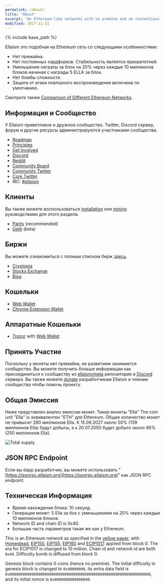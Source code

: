```yaml
---
permalink: /about/
title: "About"
excerpt: "An Ethereum-like networks with no premine and no contentious hard forks."
modified: 2017-11-21
---
```


{% include base_path %}

Ellaism это подобная на Ethereum сеть со следующими особенностями:

* Нет премайна.
* Нет постоянных хардфорков. Стабильность является приоритетной.
* Уменьшение награты за блок на 20% через каждые 10 миллионов блоков начиная с награды 5 ELLA за блок.
* Нет бомбы сложности.
* Защита от атаки повторного воспроизведения включена по умолчанию.

Смотрите также [Comparison of Different Ethereum Networks](/comparison/).

## Информация и Сообщество

У Ellaism приветливое и дружное сообщество. Twitter, Discord сервер, форум и другие ресурсы администрируются участниками сообщества.

* [Roadmap](/roadmap/)
* [Principles](/principles/)
* [Get Involved](https://github.com/ellaism/meta)
* [Discord](https://discord.gg/66Pn9jn)
* [Reddit](https://www.reddit.com/r/ellaism/)
* [Community Board](https://board.ellaism.io/)
* [Community Twitter](https://twitter.com/EllaismCoin)
* [Core Twitter](https://twitter.com/EllaismCore)
* IRC: [#ellaism](http://webchat.freenode.net/?channels=ellaism)

## Клиенты

Вы также можете воспользоваться [installation](/install/) или
[mining](/mining/) руководствами для этого раздела.

* [Parity](https://github.com/ellaism/parity-config) (recommended)
* [Geth](https://github.com/ellaism/go-ellaism) (beta)

## Биржи

Вы можете ознакомиться с полным списком бирж [здесь](/exchange/).

* [Cryptopia](https://www.cryptopia.co.nz/Exchange?market=ELLA_BTC)
* [Stocks Exchange](https://stocks.exchange/trade/ELLA/BTC)
* [Bisq](https://bisq.network/)

## Кошельки

* [Web Wallet](https://ellaism.github.io/ellawallet)
* [Chrome Extension Wallet](https://chrome.google.com/webstore/detail/myellawallet/bgfofdgebpphdhddggaggeafenegbjef)

## Аппаратные Кошельки

* [Trezor](https://shop.trezor.io/) with [Web Wallet](https://ellaism.github.io/ellawallet)

## Принять Участие

Поскольку у монеты нет премайна, ее развитием занимается сообщество. Вы можете получить больше информации как присоединиться к сообществу из [ellaism/meta](https://github.com/ellaism/meta) репозитория и [Discord](https://discord.gg/66Pn9jn) сервера. Вы также можете [donate](/donate/) разработчикам Ellaism и членам сообщества чтобы помочь проекту.

## Общая Эмиссия

Ниже представлен анализ эмиссии монет. Тикер монеты "Ella"  The coin unit "Ella" is
эквивалентен "ETH" для Ethereum. Общее количество монет не привысит 280 миллионов Ella.
К 15.09.2027 около 50% (139 миллионов Ella) будут добыты, а к
20.07.2050 будет добыто около 90% (250 миллионов Ella).

![Total supply](/images/total-supply.png)

## JSON RPC Endpoint

Если вы dapp разработчик, вы можете использовать
"[https://jsonrpc.ellaism.org](https://jsonrpc.ellaism.org)" как JSON RPC
endpoint.

## Техническая Информация

* Время нахождения блока: 10 секунд.
* Генерация монет: 5 Ella за бок с уменьшением на 20% через каждые 10 миллионов блоков.
* Network ID and chain ID is 0x40.
* Большая часть параметров такая же как у Ethereum.

This is an Ethereum network as specified in the [yellow
paper](https://ethereum.github.io/yellowpaper/paper.pdf), with
[Homestead](https://github.com/ethereum/EIPs/blob/master/EIPS/eip-2.md),
[EIP150](https://github.com/ethereum/eips/issues/150),
[EIP155](https://github.com/ethereum/eips/issues/155),
[EIP160](https://github.com/ethereum/eips/issues/160) and
[ECIP1017](https://github.com/ethereumproject/ECIPs/blob/master/ECIPs/ECIP-1017.md)
applied from block 0. The era for ECIP1017 is changed to 10 million. Chain id
and network id are both `0x40`. Difficulty bomb is diffused from block 0.

Genesis block contains 0 coins (hence no premine). The initial difficulty in
genesis block is changed to `0x40000000`, its extra data field is
`0x0000000000000000000000000000000000000000000000000000000000000000`, and its
initial nonce is `0x0000000000000040`.
